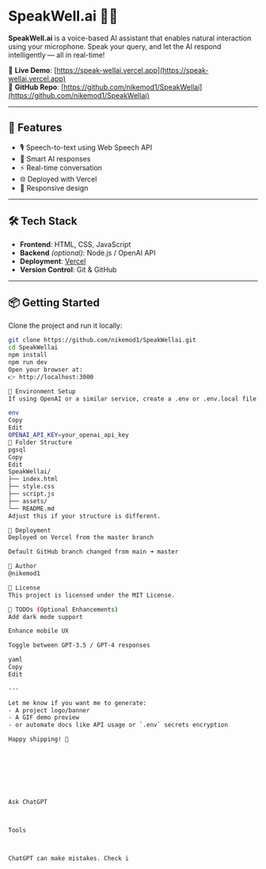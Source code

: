 # SpeakWell.ai 🧠🎤

**SpeakWell.ai** is a voice-based AI assistant that enables natural interaction using your microphone. Speak your query, and let the AI respond intelligently — all in real-time!

🔗 **Live Demo**: [https://speak-wellai.vercel.app](https://speak-wellai.vercel.app)  
📂 **GitHub Repo**: [https://github.com/nikemod1/SpeakWellai](https://github.com/nikemod1/SpeakWellai)

---

## 🚀 Features

- 🎙️ Speech-to-text using Web Speech API
- 🤖 Smart AI responses
- ⚡ Real-time conversation
- 🌐 Deployed with Vercel
- 📱 Responsive design

---

## 🛠️ Tech Stack

- **Frontend**: HTML, CSS, JavaScript
- **Backend** *(optional)*: Node.js / OpenAI API
- **Deployment**: [Vercel](https://vercel.com)
- **Version Control**: Git & GitHub

---

## 📦 Getting Started

Clone the project and run it locally:

```bash
git clone https://github.com/nikemod1/SpeakWellai.git
cd SpeakWellai
npm install
npm run dev
Open your browser at:
👉 http://localhost:3000

🔐 Environment Setup
If using OpenAI or a similar service, create a .env or .env.local file:

env
Copy
Edit
OPENAI_API_KEY=your_openai_api_key
🌳 Folder Structure
pgsql
Copy
Edit
SpeakWellai/
├── index.html
├── style.css
├── script.js
├── assets/
└── README.md
Adjust this if your structure is different.

🚢 Deployment
Deployed on Vercel from the master branch

Default GitHub branch changed from main ➜ master

👤 Author
@nikemod1

📄 License
This project is licensed under the MIT License.

🧪 TODOs (Optional Enhancements)
Add dark mode support

Enhance mobile UX

Toggle between GPT-3.5 / GPT-4 responses

yaml
Copy
Edit

---

Let me know if you want me to generate:
- A project logo/banner
- A GIF demo preview
- or automate docs like API usage or `.env` secrets encryption

Happy shipping! 🚀








Ask ChatGPT



Tools



ChatGPT can make mistakes. Check i

